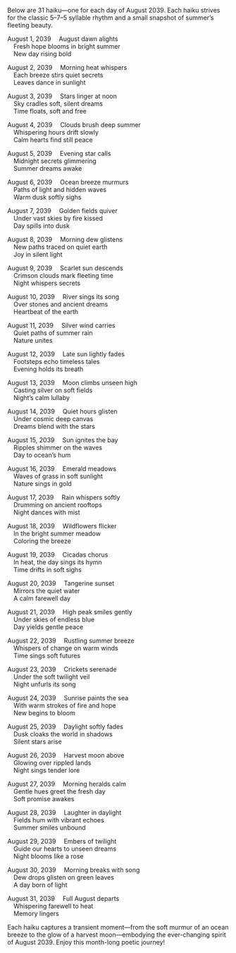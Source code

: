 Below are 31 haiku—one for each day of August 2039. Each haiku strives for the classic 5–7–5 syllable rhythm and a small snapshot of summer’s fleeting beauty.

August 1, 2039
 August dawn alights  
 Fresh hope blooms in bright summer  
 New day rising bold

August 2, 2039
 Morning heat whispers  
 Each breeze stirs quiet secrets  
 Leaves dance in sunlight

August 3, 2039
 Stars linger at noon  
 Sky cradles soft, silent dreams  
 Time floats, soft and free

August 4, 2039
 Clouds brush deep summer  
 Whispering hours drift slowly  
 Calm hearts find still peace

August 5, 2039
 Evening star calls  
 Midnight secrets glimmering  
 Summer dreams awake

August 6, 2039
 Ocean breeze murmurs  
 Paths of light and hidden waves  
 Warm dusk softly sighs

August 7, 2039
 Golden fields quiver  
 Under vast skies by fire kissed  
 Day spills into dusk

August 8, 2039
 Morning dew glistens  
 New paths traced on quiet earth  
 Joy in silent light

August 9, 2039
 Scarlet sun descends  
 Crimson clouds mark fleeting time  
 Night whispers secrets

August 10, 2039
 River sings its song  
 Over stones and ancient dreams  
 Heartbeat of the earth

August 11, 2039
 Silver wind carries  
 Quiet paths of summer rain  
 Nature unites

August 12, 2039
 Late sun lightly fades  
 Footsteps echo timeless tales  
 Evening holds its breath

August 13, 2039
 Moon climbs unseen high  
 Casting silver on soft fields  
 Night’s calm lullaby

August 14, 2039
 Quiet hours glisten  
 Under cosmic deep canvas  
 Dreams blend with the stars

August 15, 2039
 Sun ignites the bay  
 Ripples shimmer on the waves  
 Day to ocean’s hum

August 16, 2039
 Emerald meadows  
 Waves of grass in soft sunlight  
 Nature sings in gold

August 17, 2039
 Rain whispers softly  
 Drumming on ancient rooftops  
 Night dances with mist

August 18, 2039
 Wildflowers flicker  
 In the bright summer meadow  
 Coloring the breeze

August 19, 2039
 Cicadas chorus  
 In heat, the day sings its hymn  
 Time drifts in soft sighs

August 20, 2039
 Tangerine sunset  
 Mirrors the quiet water  
 A calm farewell day

August 21, 2039
 High peak smiles gently  
 Under skies of endless blue  
 Day yields gentle peace

August 22, 2039
 Rustling summer breeze  
 Whispers of change on warm winds  
 Time sings soft futures

August 23, 2039
 Crickets serenade  
 Under the soft twilight veil  
 Night unfurls its song

August 24, 2039
 Sunrise paints the sea  
 With warm strokes of fire and hope  
 New begins to bloom

August 25, 2039
 Daylight softly fades  
 Dusk cloaks the world in shadows  
 Silent stars arise

August 26, 2039
 Harvest moon above  
 Glowing over rippled lands  
 Night sings tender lore

August 27, 2039
 Morning heralds calm  
 Gentle hues greet the fresh day  
 Soft promise awakes

August 28, 2039
 Laughter in daylight  
 Fields hum with vibrant echoes  
 Summer smiles unbound

August 29, 2039
 Embers of twilight  
 Guide our hearts to unseen dreams  
 Night blooms like a rose

August 30, 2039
 Morning breaks with song  
 Dew drops glisten on green leaves  
 A day born of light

August 31, 2039
 Full August departs  
 Whispering farewell to heat  
 Memory lingers

Each haiku captures a transient moment—from the soft murmur of an ocean breeze to the glow of a harvest moon—embodying the ever-changing spirit of August 2039. Enjoy this month-long poetic journey!
